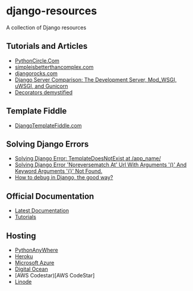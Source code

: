 # django-resources
A collection of Django resources

## Tutorials and Articles
- [PythonCircle.Com](https://www.pythoncircle.com)  
- [simpleisbetterthancomplex.com](https://simpleisbetterthancomplex.com/)  
- [djangorocks.com](https://www.djangorocks.com/)   
- [Django Server Comparison: The Development Server, Mod_WSGI, uWSGI, and Gunicorn](https://www.digitalocean.com/community/tutorials/django-server-comparison-the-development-server-mod_wsgi-uwsgi-and-gunicorn)
- [Decorators demystified](https://stackoverflow.com/a/1594484/2291289)



## Template Fiddle
- [DjangoTemplateFiddle.com](https://www.djangotemplatefiddle.com)


## Solving Django Errors
- [Solving Django Error: TemplateDoesNotExist at /app_name/](https://www.pythoncircle.com/post/660/solving-django-error-templatedoesnotexist-at-app_name/)
- [Solving Django Error 'Noreversematch At' Url With Arguments '()' And Keyword Arguments '{}' Not Found.](https://www.pythoncircle.com/post/424/solving-django-error-noreversematch-at-url-with-arguments-and-keyword-arguments-not-found/)
- [How to debug in Django, the good way?](https://stackoverflow.com/questions/1118183/how-to-debug-in-django-the-good-way)


## Official Documentation
- [Latest Documentation](https://docs.djangoproject.com/en/dev/)
- [Tutorials](https://docs.djangoproject.com/en/dev/intro/tutorial01/)


## Hosting
- [PythonAnyWhere](https://www.pythonanywhere.com/?affiliate_id=000f9990)
- [Heroku](https://www.heroku.com/)
- [Microsoft Azure](https://azure.microsoft.com/en-us/develop/python/)
- [Digital Ocean](https://marketplace.digitalocean.com/apps/django)
- [AWS Codestar)[AWS CodeStar]
- [Linode](https://www.linode.com/)

